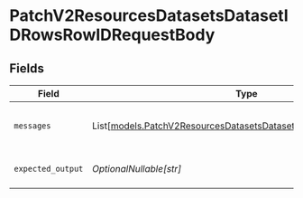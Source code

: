 # PatchV2ResourcesDatasetsDatasetIDRowsRowIDRequestBody


## Fields

| Field                                                                                                                              | Type                                                                                                                               | Required                                                                                                                           | Description                                                                                                                        |
| ---------------------------------------------------------------------------------------------------------------------------------- | ---------------------------------------------------------------------------------------------------------------------------------- | ---------------------------------------------------------------------------------------------------------------------------------- | ---------------------------------------------------------------------------------------------------------------------------------- |
| `messages`                                                                                                                         | List[[models.PatchV2ResourcesDatasetsDatasetIDRowsRowIDMessages](../models/patchv2resourcesdatasetsdatasetidrowsrowidmessages.md)] | :heavy_check_mark:                                                                                                                 | Input message(s) of the dataset row                                                                                                |
| `expected_output`                                                                                                                  | *OptionalNullable[str]*                                                                                                            | :heavy_minus_sign:                                                                                                                 | Reference of the dataset row                                                                                                       |